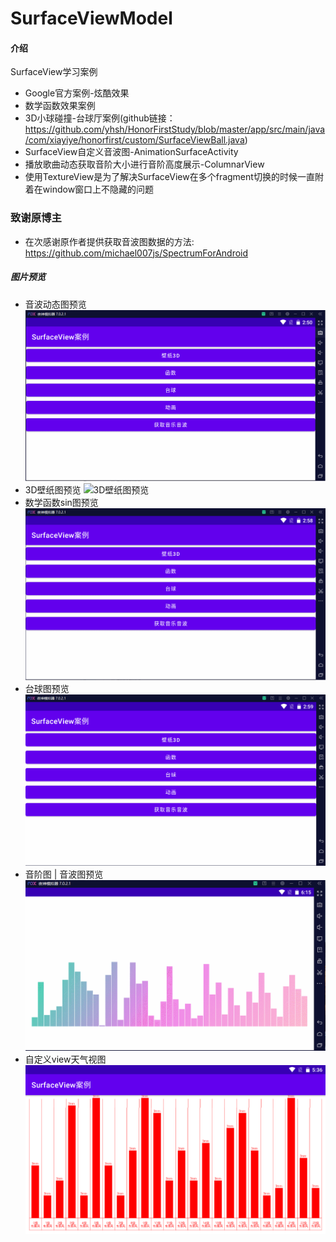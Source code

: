 # SurfaceViewModel

#### 介绍
SurfaceView学习案例

- Google官方案例-炫酷效果
- 数学函数效果案例
- 3D小球碰撞-台球厅案例(github链接：https://github.com/yhsh/HonorFirstStudy/blob/master/app/src/main/java/com/xiayiye/honorfirst/custom/SurfaceViewBall.java)
- SurfaceView自定义音波图-AnimationSurfaceActivity
- 播放歌曲动态获取音阶大小进行音阶高度展示-ColumnarView
- 使用TextureView是为了解决SurfaceView在多个fragment切换的时候一直附着在window窗口上不隐藏的问题
### 致谢原博主
- 在次感谢原作者提供获取音波图数据的方法: https://github.com/michael007js/SpectrumForAndroid

##### 图片预览
- 音波动态图预览
![音波动态图预览](https://raw.githubusercontent.com/yhsh/SurfaceViewModel/master/pic/GIF%202022-7-16%2014-50-55.gif)
- 3D壁纸图预览
![3D壁纸图预览](https://raw.githubusercontent.com/yhsh/SurfaceViewModel/master/pic/1.gif)
- 数学函数sin图预览
![数学函数sin图预览](https://raw.githubusercontent.com/yhsh/SurfaceViewModel/master/pic/2.gif)
- 台球图预览
![台球图预览](https://raw.githubusercontent.com/yhsh/SurfaceViewModel/master/pic/3.gif)
- 音阶图 | 音波图预览
![音阶图 | 音波图预览](https://raw.githubusercontent.com/yhsh/SurfaceViewModel/master/pic/4.gif)
- 自定义view天气视图
![自定义view天气视图](https://raw.githubusercontent.com/yhsh/SurfaceViewModel/master/pic/5.png)
